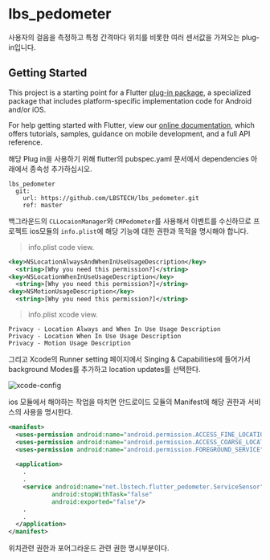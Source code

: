 # lbs_pedometer

사용자의 걸음을 측정하고 특정 간격마다 위치를 비롯한 여러 센서값을 가져오는 plug-in입니다.

## Getting Started

This project is a starting point for a Flutter
[plug-in package](https://flutter.dev/developing-packages/),
a specialized package that includes platform-specific implementation code for
Android and/or iOS.

For help getting started with Flutter, view our 
[online documentation](https://flutter.dev/docs), which offers tutorials, 
samples, guidance on mobile development, and a full API reference.

해당 Plug in을 사용하기 위해 flutter의 pubspec.yaml 문서에서 dependencies 아래에서 종속성 추가하십시오.

```
lbs_pedometer
  git:
    url: https://github.com/LBSTECH/lbs_pedometer.git
    ref: master
```

백그라운드의 `CLLocaionManager`와 `CMPedometer`를 사용해서 이벤트를 수신하므로 프로젝트 ios모듈의 `info.plist`에 
해당 기능에 대한 권한과 목적을 명시해야 합니다.

> info.plist code view.
```xml
<key>NSLocationAlwaysAndWhenInUseUsageDescription</key>
  <string>[Why you need this permission?]</string>
<key>NSLocationWhenInUseUsageDescription</key>
  <string>[Why you need this permission?]</string>
<key>NSMotionUsageDescription</key>
  <string>[Why you need this permission?]</string>
```
> info.plist xcode view.

```
Privacy - Location Always and When In Use Usage Description
Privacy - Location When In Use Usage Description
Privacy - Motion Usage Description
```

그리고 Xcode의 Runner setting 페이지에서 Singing & Capabilities에 들어가서
background Modes를 추가하고 location updates를 선택한다.

![xcode-config](./)

ios 모듈에서 해야하는 작업을 마치면 안드로이드 모듈의 Manifest에 해당 권한과 서비스의 사용을 명시한다.

```xml
<manifest>
  <uses-permission android:name="android.permission.ACCESS_FINE_LOCATION"/>
  <uses-permission android:name="android.permission.ACCESS_COARSE_LOCATION"/>
  <uses-permission android:name="android.permission.FOREGROUND_SERVICE"/>
  
  <application>
    .
    .
    <service android:name="net.lbstech.flutter_pedometer.ServiceSensor"
            android:stopWithTask="false"
            android:exported="false"/>
    .
    .
  </application>
</manifest>  
```

위치관련 권한과 포어그라운드 관련 권한 명시부분이다.
